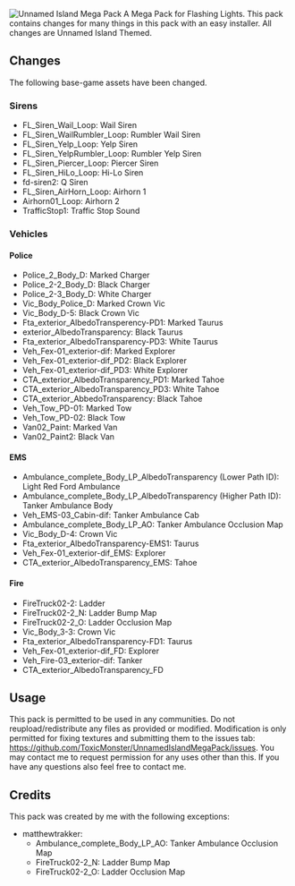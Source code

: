 ![Unnamed Island Mega Pack](https://user-images.githubusercontent.com/89327909/132807200-d3c9f3fa-c5bd-47ec-a49a-3ed2d4000740.png)
A Mega Pack for Flashing Lights. This pack contains changes for many things in this pack with an easy installer. All changes are Unnamed Island Themed.

## Changes
The following base-game assets have been changed.
### Sirens
- FL_Siren_Wail_Loop: Wail Siren
- FL_Siren_WailRumbler_Loop: Rumbler Wail Siren
- FL_Siren_Yelp_Loop: Yelp Siren
- FL_Siren_YelpRumbler_Loop: Rumbler Yelp Siren
- FL_Siren_Piercer_Loop: Piercer Siren
- FL_Siren_HiLo_Loop: Hi-Lo Siren
- fd-siren2: Q Siren
- FL_Siren_AirHorn_Loop: Airhorn 1
- Airhorn01_Loop: Airhorn 2
- TrafficStop1: Traffic Stop Sound
### Vehicles
#### Police
- Police_2_Body_D: Marked Charger
- Police_2-2_Body_D: Black Charger
- Police_2-3_Body_D: White Charger
- Vic_Body_Police_D: Marked Crown Vic
- Vic_Body_D-5: Black Crown Vic
- Fta_exterior_AlbedoTransperency-PD1: Marked Taurus
- exterior_AlbedoTransparency: Black Taurus
- Fta_exterior_AlbedoTransparency-PD3: White Taurus
- Veh_Fex-01_exterior-dif: Marked Explorer
- Veh_Fex-01_exterior-dif_PD2: Black Explorer
- Veh_Fex-01_exterior-dif_PD3: White Explorer
- CTA_exterior_AlbedoTransparency_PD1: Marked Tahoe
- CTA_exterior_AlbedoTransparency_PD3: White Tahoe
- CTA_exterior_AbbedoTransparency: Black Tahoe
- Veh_Tow_PD-01: Marked Tow
- Veh_Tow_PD-02: Black Tow
- Van02_Paint: Marked Van
- Van02_Paint2: Black Van
#### EMS
- Ambulance_complete_Body_LP_AlbedoTransparency (Lower Path ID): Light Red Ford Ambulance
- Ambulance_complete_Body_LP_AlbedoTransparency (Higher Path ID): Tanker Ambulance Body
- Veh_EMS-03_Cabin-dif: Tanker Ambulance Cab
- Ambulance_complete_Body_LP_AO: Tanker Ambulance Occlusion Map
- Vic_Body_D-4: Crown Vic
- Fta_exterior_AlbedoTransparency-EMS1: Taurus
- Veh_Fex-01_exterior-dif_EMS: Explorer
- CTA_exterior_AlbedoTransparency_EMS: Tahoe
#### Fire
- FireTruck02-2: Ladder
- FireTruck02-2_N: Ladder Bump Map
- FireTruck02-2_O: Ladder Occlusion Map
- Vic_Body_3-3: Crown Vic
- Fta_exterior_AlbedoTransparency-FD1: Taurus
- Veh_Fex-01_exterior-dif_FD: Explorer
- Veh_Fire-03_exterior-dif: Tanker
- CTA_exterior_AlbedoTransparency_FD

## Usage
This pack is permitted to be used in any communities. Do not reupload/redistribute any files as provided or modified. Modification is only permitted for fixing textures and submitting them to the issues tab: https://github.com/ToxicMonster/UnnamedIslandMegaPack/issues. You may contact me to request permission for any uses other than this. If you have any questions also feel free to contact me.

## Credits
This pack was created by me with the following exceptions:
- matthewtrakker:
  - Ambulance_complete_Body_LP_AO: Tanker Ambulance Occlusion Map
  - FireTruck02-2_N: Ladder Bump Map
  - FireTruck02-2_O: Ladder Occlusion Map
